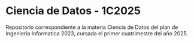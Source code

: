# Ciencia de Datos - 1C2025
Repositorio correspondiente a la materia Ciencia de Datos del plan de Ingenieria Informatica 2023, cursada el primer cuatrimestre del año 2025.
